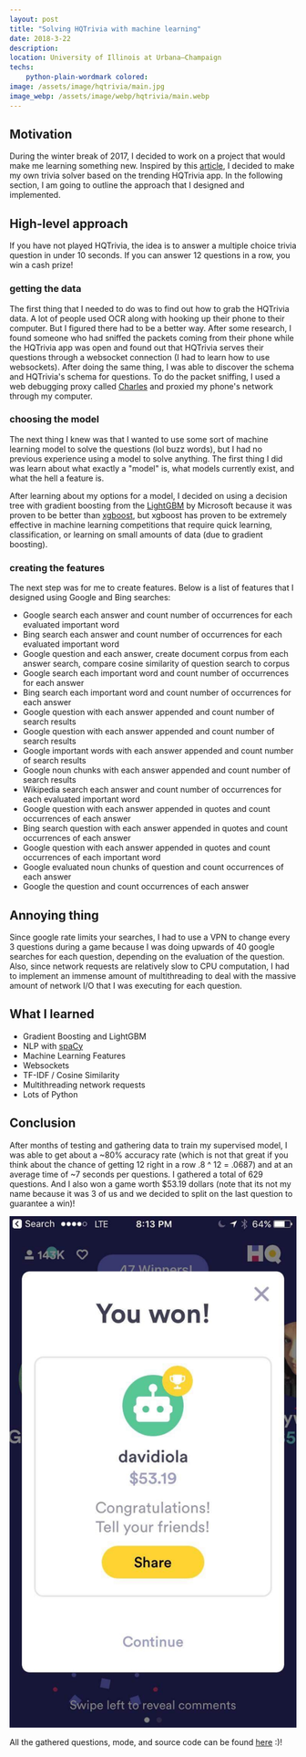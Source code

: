 ```yaml
---
layout: post
title: "Solving HQTrivia with machine learning"
date: 2018-3-22
description: 
location: University of Illinois at Urbana–Champaign
techs:
    python-plain-wordmark colored:
image: /assets/image/hqtrivia/main.jpg
image_webp: /assets/image/webp/hqtrivia/main.webp
---
```


## Motivation
During the winter break of 2017, I decided to work on a project that would make
me learning something new. Inspired by this
[article](https://mux.com/blog/how-we-used-machine-learning-to-predict-hq-trivia-answers/),
I decided to make my own trivia solver based on the trending HQTrivia app. In
the following section, I am going to outline the approach that I designed and
implemented.

## High-level approach
If you have not played HQTrivia, the idea is to answer a multiple choice trivia
question in under 10 seconds. If you can answer 12 questions in a row, you win a
cash prize! 

### getting the data
The first thing that I needed to do was to find out how to grab the
HQTrivia data. A lot of people used OCR along with hooking up their phone
to their computer. But I figured there had to be a better way. After some
research, I found someone who had sniffed the packets coming from their phone
while the HQTrivia app was open and found out that HQTrivia serves their
questions through a websocket connection (I had to learn how to use websockets).
After doing the same thing, I was able to discover the schema and HQTrivia's
schema for questions. To do the packet sniffing, I used a web debugging proxy
called [Charles](https://www.charlesproxy.com/) and proxied my phone's network
through my computer.

### choosing the model
The next thing I knew was that I wanted to use some sort of machine learning
model to solve the questions (lol buzz words), but I had no previous experience using a model to
solve anything. The first thing I did was learn about what exactly a "model" is,
what models currently exist, and what the hell a feature is.

After learning about my options for a model, I decided on using a decision tree
with gradient boosting from the
[LightGBM](https://www.google.com/search?num=20&ei=Iv5LW-OuLpDcswW3nIygAg&btnG=Search&q=light+gbm)
by Microsoft because it was proven to be better than
[xgboost](https://github.com/dmlc/xgboost), but xgboost has proven to be
extremely effective in machine learning competitions that require quick
learning, classification, or learning on small amounts of data (due to gradient
boosting).

### creating the features
The next step was for me to create features. Below is a list of features that I
designed using Google and Bing searches:
 - Google search each answer and count number of occurrences for each evaluated important word
 - Bing search each answer and count number of occurrences for each evaluated important word
 - Google question and each answer, create document corpus from each answer search, compare cosine similarity of question search to corpus
 - Google search each important word and count number of occurrences for each answer
 - Bing search each important word and count number of occurrences for each answer
 - Google question with each answer appended and count number of search results
 - Google question with each answer appended and count number of search results
 - Google important words with each answer appended and count number of search results
 - Google noun chunks with each answer appended and count number of search results
 - Wikipedia search each answer and count number of occurrences for each evaluated important word
 - Google question with each answer appended in quotes and count occurrences of each answer
 - Bing search question with each answer appended in quotes and count occurrences of each answer
 - Google question with each answer appended in quotes and count occurrences of each important word
 - Google evaluated noun chunks of question and count occurrences of each answer
 - Google the question and count occurrences of each answer

## Annoying thing
Since google rate limits your searches, I had to use a VPN to change every 3
questions during a game because I was doing upwards of 40 google searches for
each question, depending on the evaluation of the question. Also, since network
requests are relatively slow to CPU computation, I had to implement an immense
amount of multithreading to deal with the massive amount of network I/O that I
was executing for each question.

## What I learned
 - Gradient Boosting and LightGBM
 - NLP with [spaCy](https://spacy.io/)
 - Machine Learning Features
 - Websockets
 - TF-IDF / Cosine Similarity
 - Multithreading network requests
 - Lots of Python

## Conclusion
After months of testing and gathering data to train my supervised model, I was
able to get about a ~80% accuracy rate (which is not that great if you think
about the chance of getting 12 right in a row .8 ^ 12 = .0687) and at an average
time of ~7 seconds per questions. I gathered a total of 629 questions. And I
also won a game worth $53.19 dollars (note that its not my name because it was 3
of us and we decided to split on the last question to guarantee a win)!

![Yay!](/assets/image/hqtrivia/win.jpg) 

All the gathered questions, mode, and source code can be found [here](https://github.com/dphuang2/hqtrivia-solver) :)!
